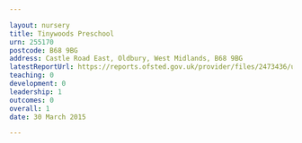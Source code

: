 ```yaml
---

layout: nursery
title: Tinywoods Preschool
urn: 255170
postcode: B68 9BG
address: Castle Road East, Oldbury, West Midlands, B68 9BG
latestReportUrl: https://reports.ofsted.gov.uk/provider/files/2473436/urn/255170.pdf
teaching: 0
development: 0
leadership: 1
outcomes: 0
overall: 1
date: 30 March 2015

---
```

